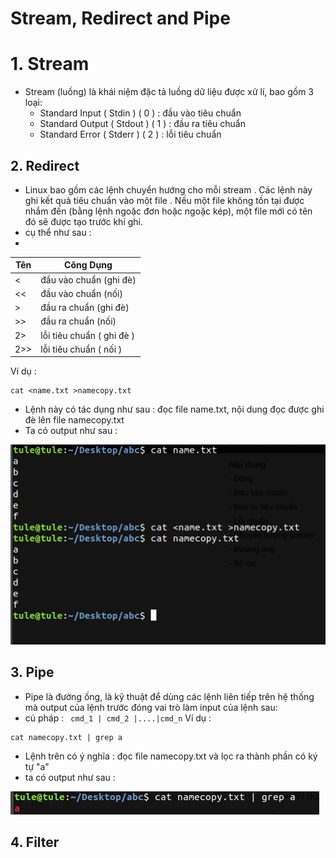 # Stream, Redirect and Pipe
# 1. Stream 
- Stream (luồng) là khái niệm đặc tả luồng dữ liệu được xử lí, bao gồm 3 loại:
  - Standard Input ( Stdin ) ( 0 ) : đầu vào tiêu chuẩn 
  - Standard Output ( Stdout ) ( 1 ) : đầu ra tiêu chuẩn
  - Standard Error ( Stderr ) ( 2 ) : lỗi tiêu chuẩn 

## 2. Redirect 
 - Linux bao gồm các lệnh chuyển hướng cho mỗi stream . Các lệnh này ghi kết quả tiêu chuẩn vào một file . Nếu một file không tồn tại được nhắm đến (bằng lệnh ngoặc đơn hoặc ngoặc kép), một file mới có tên đó sẽ được tạo trước khi ghi.
 - cụ thể như sau : 
 - 
 | Tên | Công Dụng 
 | --- | -----------
 | < | đầu vào chuẩn (ghi đè)
 | << | đầu vào chuẩn (nối)
 | > | đầu ra chuẩn (ghi đè)
 | >> | đầu ra chuẩn (nối)|
 | 2> | lỗi tiêu chuẩn ( ghi đè ) 
 | 2>> | lỗi tiêu chuẩn ( nối ) 
 
 Ví dụ :
 ````
 cat <name.txt >namecopy.txt 
 ````
 - Lệnh này có tác dụng như sau : đọc file name.txt, nội dung đọc được ghi đè lên file namecopy.txt
 - Ta có output như sau :
 
 <img src="https://github.com/tulha161/linux/blob/main/images/06.01.png"> 
 
## 3. Pipe
- Pipe là đường ống, là kỹ thuật để dùng các lệnh liên tiếp trên hệ thống mà output của lệnh trước đóng vai trò làm input của lệnh sau:
- cú pháp : ```` cmd_1 | cmd_2 |....|cmd_n````
Ví dụ :
 ````
 cat namecopy.txt | grep a 
 ````
 - Lệnh trên có ý nghĩa : đọc file namecopy.txt và lọc ra thành phần có ký tự "a"
 - ta có output như sau :
 
  <img src="https://github.com/tulha161/linux/blob/main/images/06.02.png"> 
 
## 4. Filter	
